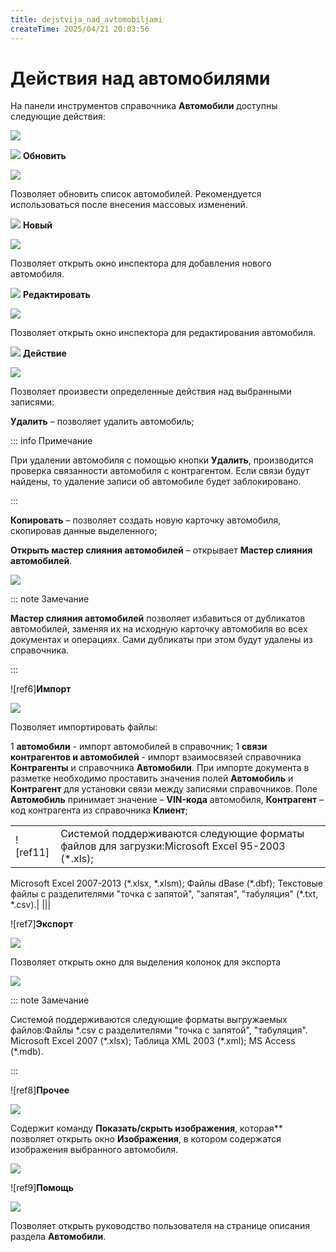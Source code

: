 ```yaml
---
title: dejstvija_nad_avtomobiljami
createTime: 2025/04/21 20:03:56
---
```

# Действия над автомобилями

На панели инструментов справочника **Автомобили** доступны следующие действия:

![](Aspose.Words.83ab1c44-6b28-430a-a5f2-4d9e6ba1abd4.186.png)

![](Aspose.Words.83ab1c44-6b28-430a-a5f2-4d9e6ba1abd4.004.png) **Обновить**

   ![](Aspose.Words.83ab1c44-6b28-430a-a5f2-4d9e6ba1abd4.187.png)

   Позволяет обновить список автомобилей. Рекомендуется использоваться после внесения массовых изменений.

![](Aspose.Words.83ab1c44-6b28-430a-a5f2-4d9e6ba1abd4.006.png) **Новый**

   ![](Aspose.Words.83ab1c44-6b28-430a-a5f2-4d9e6ba1abd4.188.png)

   Позволяет открыть окно инспектора для добавления нового автомобиля.

![](Aspose.Words.83ab1c44-6b28-430a-a5f2-4d9e6ba1abd4.008.png) **Редактировать**

   ![](Aspose.Words.83ab1c44-6b28-430a-a5f2-4d9e6ba1abd4.189.png)

   Позволяет открыть окно инспектора для редактирования автомобиля.

![](Aspose.Words.83ab1c44-6b28-430a-a5f2-4d9e6ba1abd4.010.png) **Действие**

   ![](Aspose.Words.83ab1c44-6b28-430a-a5f2-4d9e6ba1abd4.190.png)

   Позволяет произвести определенные действия над выбранными записями:

   **Удалить** – позволяет удалить автомобиль;

   ::: info Примечание

   При удалении автомобиля с помощью кнопки **Удалить**, производится проверка связанности автомобиля с контрагентом. Если связи будут найдены, то удаление записи об автомобиле будет заблокировано.

   :::

   **Копировать** – позволяет создать новую карточку автомобиля, скопировав данные выделенного;

   **Открыть мастер слияния автомобилей** – открывает **Мастер слияния автомобилей**.

   ![](Aspose.Words.83ab1c44-6b28-430a-a5f2-4d9e6ba1abd4.191.png)

   ::: note Замечание

   **Мастер слияния автомобилей** позволяет избавиться от дубликатов автомобилей, заменяя их на исходную карточку автомобиля во всех документах и операциях. Сами дубликаты при этом будут удалены из справочника.

   :::

![ref6]**Импорт**

![](Aspose.Words.83ab1c44-6b28-430a-a5f2-4d9e6ba1abd4.192.png)

Позволяет импортировать файлы:

1  **автомобили** - импорт автомобилей в справочник;
1  **связи контрагентов и автомобилей** - импорт взаимосвязей справочника **Контрагенты** и справочника **Автомобили**. При импорте документа в разметке необходимо проставить значения полей **Автомобиль** и **Контрагент** для установки связи между записями справочников. Поле **Автомобиль** принимает значение – **VIN-кода** автомобиля, **Контрагент** – код контрагента из справочника **Клиент**;

   |||
   | :- | :- |
   |![ref11]|Системой поддерживаются следующие форматы файлов для загрузки:Microsoft Excel 95-2003 (\*.xls);
Microsoft Excel 2007-2013 (\*.xlsx, \*.xlsm);
Файлы dBase (\*.dbf);
Текстовые файлы с разделителями "точка с запятой", "запятая", "табуляция" (\*.txt, \*.csv).|
   |||

   ![ref7]**Экспорт**

![](Aspose.Words.83ab1c44-6b28-430a-a5f2-4d9e6ba1abd4.193.png)

Позволяет открыть окно для выделения колонок для экспорта

![](Aspose.Words.83ab1c44-6b28-430a-a5f2-4d9e6ba1abd4.194.png)

::: note Замечание

Системой поддерживаются следующие форматы выгружаемых файлов:Файлы \*.csv с разделителями "точка с запятой", "табуляция".
Microsoft Excel 2007 (\*.xlsx);
Таблица XML 2003 (\*.xml);
MS Access (\*.mdb).

:::

![ref8]**Прочее**

![](Aspose.Words.83ab1c44-6b28-430a-a5f2-4d9e6ba1abd4.195.png)

Содержит команду **Показать/скрыть изображения**, которая** позволяет открыть окно **Изображения**, в котором содержатся изображения выбранного автомобиля.

![](Aspose.Words.83ab1c44-6b28-430a-a5f2-4d9e6ba1abd4.196.png)

![ref9]**Помощь**

![](Aspose.Words.83ab1c44-6b28-430a-a5f2-4d9e6ba1abd4.197.png)

Позволяет открыть руководство пользователя на странице описания раздела **Автомобили**.